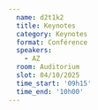 ```yaml
---
  name: d2t1k2
  title: Keynotes
  category: Keynotes
  format: Conférence
  speakers: 
    - AZ
  room: Auditorium
  slot: 04/10/2025
  time_start: '09h15'
  time_end: '10h00'
---
```


